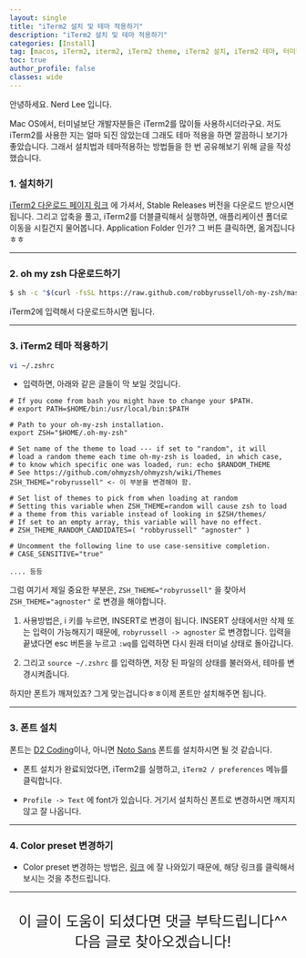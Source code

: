 ```yaml
---
layout: single
title: "iTerm2 설치 및 테마 적용하기"
description: "iTerm2 설치 및 테마 적용하기"
categories: [Install]
tag: [macos, iTerm2, iterm2, iTerm2 theme, iTerm2 설치, iTerm2 테마, 터미널]
toc: true
author_profile: false
classes: wide
---
```



안녕하세요. Nerd Lee 입니다.

Mac OS에서, 터미널보단 개발자분들은 iTerm2를 많이들 사용하시더라구요.
저도 iTerm2를 사용한 지는 얼마 되진 않았는데 그래도 테마 적용을 하면 깔끔하니 보기가 좋았습니다.
그래서 설치법과 테마적용하는 방법들을 한 번 공유해보기 위해 글을 작성했습니다.

### 1. 설치하기

[iTerm2 다운로드 페이지 링크](https://iterm2.com/downloads.html) 에 가셔서, Stable Releases 버전을 다운로드 받으시면 됩니다.
그리고 압축을 풀고, iTerm2를 더블클릭해서 실행하면, 애플리케이션 폴더로 이동을 시킬건지 물어봅니다. Application Folder 인가? 그 버튼 클릭하면, 옮겨집니다ㅎㅎ

---

### 2. oh my zsh 다운로드하기

```bash
$ sh -c "$(curl -fsSL https://raw.github.com/robbyrussell/oh-my-zsh/master/tools/install.sh)"
```
iTerm2에 입력해서 다운로드하시면 됩니다.

---

### 3. iTerm2 테마 적용하기

```bash
vi ~/.zshrc
```

- 입력하면, 아래와 같은 글들이 막 보일 것입니다.

```vim
# If you come from bash you might have to change your $PATH.
# export PATH=$HOME/bin:/usr/local/bin:$PATH

# Path to your oh-my-zsh installation.
export ZSH="$HOME/.oh-my-zsh"

# Set name of the theme to load --- if set to "random", it will
# load a random theme each time oh-my-zsh is loaded, in which case,
# to know which specific one was loaded, run: echo $RANDOM_THEME
# See https://github.com/ohmyzsh/ohmyzsh/wiki/Themes
ZSH_THEME="robyrussell" <- 이 부분을 변경해야 함.

# Set list of themes to pick from when loading at random
# Setting this variable when ZSH_THEME=random will cause zsh to load
# a theme from this variable instead of looking in $ZSH/themes/
# If set to an empty array, this variable will have no effect.
# ZSH_THEME_RANDOM_CANDIDATES=( "robbyrussell" "agnoster" )

# Uncomment the following line to use case-sensitive completion.
# CASE_SENSITIVE="true"

.... 등등

```

그럼 여기서 제일 중요한 부분은, `ZSH_THEME="robyrussell"` 을 찾아서 `ZSH_THEME="agnoster"` 로 변경을 해야합니다.

1. 사용방법은, i 키를 누르면, INSERT로 변경이 됩니다. INSERT 상태에서만 삭제 또는 입력이 가능해지기 때문에, `robyrussell -> agnoster` 로 변경합니다. 입력을 끝냈다면 esc 버튼을 누르고 `:wq`를 입력하면 다시 원래 터미널 상태로 돌아갑니다.

2. 그리고 `source ~/.zshrc` 를 입력하면, 저장 된 파일의 상태를 불러와서, 테마를 변경시켜줍니다.


하지만 폰트가 깨져있죠? 그게 맞는겁니다ㅎㅎ이제 폰트만 설치해주면 됩니다.

---

### 3. 폰트 설치

폰트는 [D2 Coding](https://github.com/naver/d2codingfont#%EB%8B%A4%EC%9A%B4%EB%A1%9C%EB%93%9C)이나, 아니면 [Noto Sans](https://fonts.google.com/noto/specimen/Noto+Sans+KR) 폰트를 설치하시면 될 것 같습니다.

- 폰트 설치가 완료되었다면, iTerm2를 실행하고, `iTerm2 / preferences` 메뉴를 클릭합니다.

- `Profile -> Text` 에 font가 있습니다. 거기서 설치하신 폰트로 변경하시면 깨지지 않고 잘 나옵니다.

---

### 4. Color preset 변경하기

- Color preset 변경하는 방법은, [링크](https://ooeunz.tistory.com/21) 에 잘 나와있기 때문에, 해당 링크를 클릭해서 보시는 것을 추천드립니다.

---

<br>

<div style="font-size:25px; text-align:center">
이 글이 도움이 되셨다면 댓글 부탁드립니다^^<br>
다음 글로 찾아오겠습니다!

</div>

